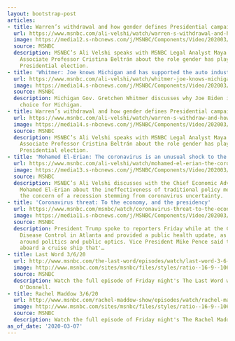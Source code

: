 ```yaml
---
layout: bootstrap-post
articles:
- title: Warren’s withdrawal and how gender defines Presidential campaigns
  url: https://www.msnbc.com/ali-velshi/watch/warren-s-withdrawal-and-how-gender-defines-presidential-campaigns-80223813710
  image: https://media12.s-nbcnews.com/j/MSNBC/Components/Video/202003/n_velshi_warrengendersexism_200307_1920x1080.nbcnews-fp-1200-630.jpg
  source: MSNBC
  description: MSNBC’s Ali Velshi speaks with MSNBC Legal Analyst Maya Wiley and NYU
    Associate Professor Cristina Beltrán about the role gender has played in the 2020
    Presidential election.
- title: 'Whitmer: Joe knows Michigan and has supported the auto industry'
  url: https://www.msnbc.com/ali-velshi/watch/whitmer-joe-knows-michigan-and-has-supported-the-auto-industry-80221765938
  image: https://media14.s-nbcnews.com/j/MSNBC/Components/Video/202003/n_velshi_govwhitmerendorsebiden_200307_1920x1080.nbcnews-fp-1200-630.jpg
  source: MSNBC
  description: Michigan Gov. Gretchen Whitmer discusses why Joe Biden is the right
    choice for Michigan.
- title: Warren’s withdrawal and how gender defines Presidential campaigns
  url: https://www.msnbc.com/ali-velshi/watch/warren-s-withdraw-and-how-gender-defines-presidential-campaigns-80222277658
  image: https://media14.s-nbcnews.com/j/MSNBC/Components/Video/202003/n_velshi_warrengendersexism_200307_1920x1080.nbcnews-fp-1200-630.jpg
  source: MSNBC
  description: MSNBC’s Ali Velshi speaks with MSNBC Legal Analyst Maya Wiley and NYU
    Associate Professor Cristina Beltrán about the role gender has played in the 2020
    Presidential election.
- title: 'Mohamed El-Erian: The coronavirus is an unusual shock to the economy'
  url: https://www.msnbc.com/ali-velshi/watch/mohamed-el-erian-the-coronavirus-is-an-unusual-shock-to-the-economy-80221253943
  image: https://media13.s-nbcnews.com/j/MSNBC/Components/Video/202003/n_velshi_eleriancoronaeconomy_200307_1920x1080.nbcnews-fp-1200-630.jpg
  source: MSNBC
  description: MSNBC’s Ali Velshi discusses with the Chief Economic Advisor to Allianz
    Mohamed El-Erian about the ineffectiveness of traditional policy measures and
    the concern of a recession stemming from coronavirus uncertainty.
- title: 'Coronavirus threat: To the economy, and the presidency'
  url: https://www.msnbc.com/msnbc/watch/coronavirus-threat-to-the-economy-and-the-presidency-80218181870
  image: https://media11.s-nbcnews.com/j/MSNBC/Components/Video/202003/day_that_trump_covid.nbcnews-fp-1200-630.jpg
  source: MSNBC
  description: President Trump spoke to reporters Friday while at the Centers for
    Disease Control in Atlanta and provided a public health update, as well made remarks
    around politics and public optics. Vice President Mike Pence said that 21 people
    aboard a cruise ship that'…
- title: Last Word 3/6/20
  url: http://www.msnbc.com/the-last-word/episodes/watch/last-word-3-6-20-episode
  image: http://www.msnbc.com/sites/msnbc/files/styles/ratio--16-9--1067x600/public/videos/200214_4117061_Last_Word_3_6_20_800x450_1707964995663.jpg?itok=4Sp3i8lX
  source: MSNBC
  description: Watch the full episode of Friday night's The Last Word with Lawrence
    O'Donnell.
- title: Rachel Maddow 3/6/20
  url: http://www.msnbc.com/rachel-maddow-show/episodes/watch/rachel-maddow-3-6-20-episode
  image: http://www.msnbc.com/sites/msnbc/files/styles/ratio--16-9--1067x600/public/videos/200217_4117995_Rachel_Maddow_3_6_20_800x450_1707945027822.jpg?itok=HFltEc-Z
  source: MSNBC
  description: Watch the full episode of Friday night's The Rachel Maddow Show.
as_of_date: '2020-03-07'
---
```


